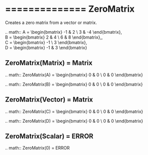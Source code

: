==============
ZeroMatrix
==============
Creates a zero matrix from a vector or matrix.

.. math::
    A = \begin{bmatrix}
       -1 & 2          \\
       3 & -4
    \end{bmatrix}, \
    B = \begin{bmatrix}
       2 & 4          \\
       6 & 8
    \end{bmatrix},, \
     C = \begin{bmatrix}
       -1 \\
       3
    \end{bmatrix}, \
    D = \begin{bmatrix}
       -1 & 3
    \end{bmatrix}

ZeroMatrix(Matrix) = Matrix
--------------------------------------

.. math::
    ZeroMatrix(A) = \begin{bmatrix}
       0 & 0          \\
       0 & 0
    \end{bmatrix}

.. math::
    ZeroMatrix(B) = \begin{bmatrix}
       0 & 0          \\
       0 & 0
    \end{bmatrix}

ZeroMatrix(Vector) = Matrix
--------------------------------------

.. math::
    ZeroMatrix(C) = \begin{bmatrix}
        0 & 0 \\
        0 & 0
    \end{bmatrix}

.. math::
    ZeroMatrix(D) = \begin{bmatrix}
        0 & 0 \\
        0 & 0
    \end{bmatrix}

ZeroMatrix(Scalar) = ERROR
--------------------------------------

.. math::
    ZeroMatrix(0) = ERROR
